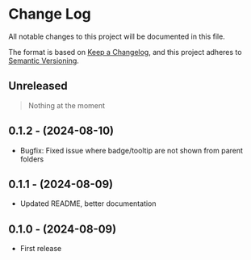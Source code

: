 # Change Log

All notable changes to this project will be documented in this file.

The format is based on [Keep a Changelog](https://keepachangelog.com/en/1.0.0/),
and this project adheres to [Semantic Versioning](https://semver.org/spec/v2.0.0.html).

## Unreleased

> Nothing at the moment

## 0.1.2 - (2024-08-10)

- Bugfix: Fixed issue where badge/tooltip are not shown from parent folders

## 0.1.1 - (2024-08-09)

- Updated README, better documentation

## 0.1.0 - (2024-08-09)

- First release
